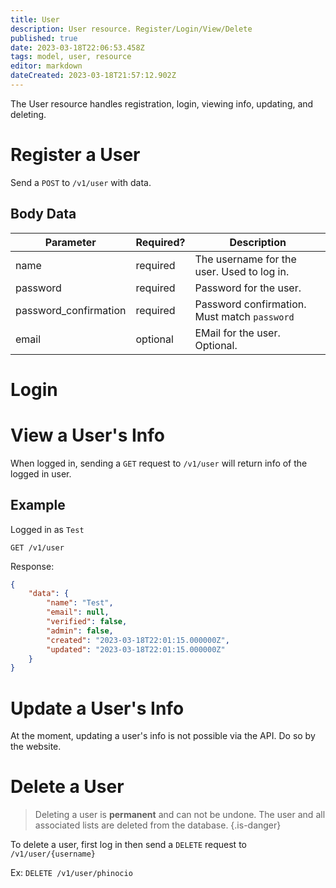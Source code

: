 ```yaml
---
title: User
description: User resource. Register/Login/View/Delete
published: true
date: 2023-03-18T22:06:53.458Z
tags: model, user, resource
editor: markdown
dateCreated: 2023-03-18T21:57:12.902Z
---
```


The User resource handles registration, login, viewing info, updating, and deleting.

# Register a User

Send a `POST` to `/v1/user` with data.


## Body Data

|Parameter | Required? | Description            |
|--------- | --------- | ---------------------- |
| name     | required  | The username for the user. Used to log in. |
| password | required  | Password for the user. |
| password_confirmation | required | Password confirmation. Must match `password` |
| email    | optional  | EMail for the user. Optional. |

# Login

# View a User's Info

When logged in, sending a `GET` request to `/v1/user` will return info of the logged in user.

## Example

Logged in as `Test`

`GET /v1/user`

Response:

```json
{
    "data": {
        "name": "Test",
        "email": null,
        "verified": false,
        "admin": false,
        "created": "2023-03-18T22:01:15.000000Z",
        "updated": "2023-03-18T22:01:15.000000Z"
    }
}
```

# Update a User's Info

At the moment, updating a user's info is not possible via the API. Do so by the website.

# Delete a User

> Deleting a user is **permanent** and can not be undone. The user and all associated lists are deleted from the database.
{.is-danger}

To delete a user, first log in then send a `DELETE` request to `/v1/user/{username}`

Ex: `DELETE /v1/user/phinocio`
